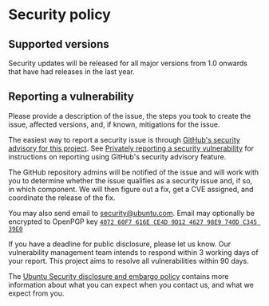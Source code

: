 # Security policy

## Supported versions

Security updates will be released for all major versions from 1.0 onwards that have had releases in the last year.

## Reporting a vulnerability

Please provide a description of the issue, the steps you took to
create the issue, affected versions, and, if known, mitigations for
the issue.

The easiest way to report a security issue is through
[GitHub's security advisory for this project](https://github.com/canonical/charmlibs-pathops/security/advisories/new). See
[Privately reporting a security
vulnerability](https://docs.github.com/en/code-security/security-advisories/guidance-on-reporting-and-writing/privately-reporting-a-security-vulnerability)
for instructions on reporting using GitHub's security advisory feature.

The GitHub repository admins will be notified of the issue and will work with you
to determine whether the issue qualifies as a security issue and, if so, in
which component. We will then figure out a fix, get a CVE assigned, and coordinate
the release of the fix.

You may also send email to security@ubuntu.com. Email may optionally be
encrypted to OpenPGP key
[`4072 60F7 616E CE4D 9D12 4627 98E9 740D C345 39E0`](https://keyserver.ubuntu.com/pks/lookup?op=get&search=0x407260f7616ece4d9d12462798e9740dc34539e0)

If you have a deadline for public disclosure, please let us know.
Our vulnerability management team intends to respond within 3 working
days of your report. This project aims to resolve all vulnerabilities
within 90 days.

The [Ubuntu Security disclosure and embargo
policy](https://ubuntu.com/security/disclosure-policy) contains more
information about what you can expect when you contact us, and what we
expect from you.
